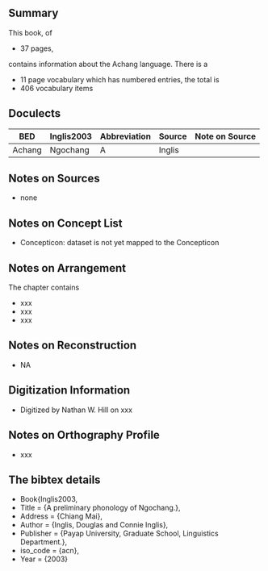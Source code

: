 ## Summary
This book, of 
* 37 pages, 

contains information about the Achang language. 
There is a
* 11 page vocabulary 
which has numbered entries, the total is 
* 406 vocabulary items

## Doculects

BED | Inglis2003 | Abbreviation | Source | Note on Source
--- | --- | --- | --- | ---
Achang | Ngochang | A | Inglis | 

## Notes on Sources

* none 

## Notes on Concept List

* Concepticon: dataset is not yet mapped to the Concepticon

## Notes on Arrangement

The chapter contains

* xxx
* xxx
* xxx 

## Notes on Reconstruction

* NA

## Digitization Information

* Digitized by Nathan W. Hill on xxx

## Notes on Orthography Profile

* xxx

## The bibtex details

* Book{Inglis2003,
* Title                    = {A preliminary phonology of Ngochang.},
* Address                  = {Chiang Mai},
* Author                   = {Inglis, Douglas and Connie Inglis},
* Publisher                = {Payap University, Graduate School, Linguistics Department.},
* iso_code  = {acn},
* Year                     = {2003}
